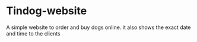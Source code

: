 # Tindog-website
A simple website to order and buy dogs online. it also shows the exact date and time to the clients
